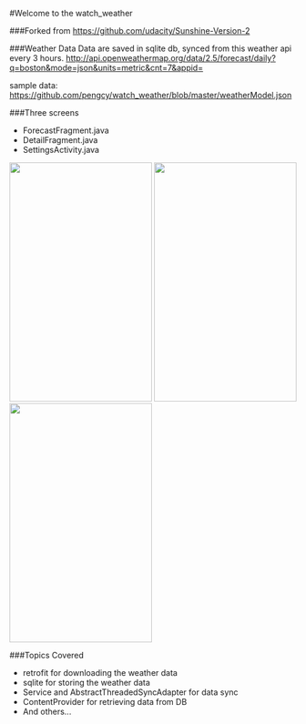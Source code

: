 #Welcome to the watch_weather

###Forked from 
https://github.com/udacity/Sunshine-Version-2

###Weather Data
Data are saved in sqlite db, synced from this weather api every 3 hours.
http://api.openweathermap.org/data/2.5/forecast/daily?q=boston&mode=json&units=metric&cnt=7&appid=

sample data: https://github.com/pengcy/watch_weather/blob/master/weatherModel.json


###Three screens
* ForecastFragment.java
* DetailFragment.java
* SettingsActivity.java

<img src="https://cloud.githubusercontent.com/assets/5489943/13558410/4e46cbd4-e3d2-11e5-8533-411fde33bee4.png" width="250" height="420" />
<img src="https://cloud.githubusercontent.com/assets/5489943/13558409/4e421b16-e3d2-11e5-8e05-d78c99260c04.png" width="250" height="420" />
<img src="https://cloud.githubusercontent.com/assets/5489943/13558411/4e49b43e-e3d2-11e5-981a-0ae84d5e8731.png" width="250" height="420" />

###Topics Covered
* retrofit for downloading the weather data
* sqlite for storing the weather data
* Service and AbstractThreadedSyncAdapter for data sync
* ContentProvider for retrieving data from DB
* And others...
